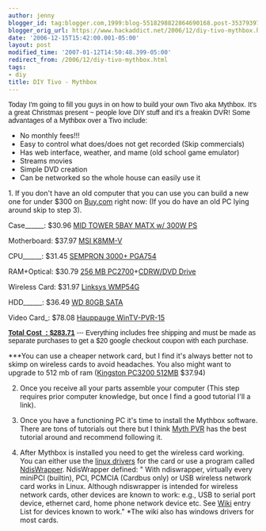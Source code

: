 ```yaml
---
author: jenny
blogger_id: tag:blogger.com,1999:blog-5518298822864690168.post-3537939725736585698
blogger_orig_url: https://www.hackaddict.net/2006/12/diy-tivo-mythbox.html
date: '2006-12-15T15:42:00.001-05:00'
layout: post
modified_time: '2007-01-12T14:50:48.399-05:00'
redirect_from: /2006/12/diy-tivo-mythbox.html
tags:
- diy
title: DIY Tivo - Mythbox
---
```


<p class="MsoNormal" style="font-family:arial;"> Today I'm going to fill you guys in on how to build your own Tivo aka Mythbox.     It's a great Christmas present ~ people love DIY stuff and it's a freakin DVR!  Some advantages of a Mythbox over a Tivo include:  

 </p><ul><li>No monthly fees!!!

</li><li>Easy to control what does/does not get recorded (Skip commercials)  </li><li>Has web interface, weather, and mame (old school game emulator)</li><li>Streams movies</li><li>Simple DVD creation

</li><li>Can be networked so the whole house can easily use it

</li></ul><p class="MsoNormal" face="arial">1.  If you don't have an old computer that you can use you can build a new one for under $300 on <a href="http://www.buy.com/">Buy.com</a> right now:  (If you do have an old PC lying around skip to step 3). 



  Case______: $30.96 <a href="http://slickdeals.net/?sduid=0&amp;t=398106&amp;u2=http://www.buy.com/prod/MID_TOWER_5BAY_MATX_BLACK_300W_FRONT_USB2_0_HT_TECH_READY_7CC80_163/q/loc/61943/10356355.html" target="_blank">MID TOWER 5BAY MATX w/ 300W PS</a>

Motherboard: $37.97 <a href="http://slickdeals.net/?sduid=0&amp;t=398106&amp;u2=http://www.buy.com/prod/MSI_K8MM_V_Socket_754_MicroATX_Motherboard_AGP_USB_2_0_10_100_ENET/q/loc/58207/10406562.html" target="_blank">MSI K8MM-V</a>

CPU______: $31.45 <a href="http://slickdeals.net/?sduid=0&amp;t=398106&amp;u2=http://www.buy.com/prod/SEMPRON_3000_PGA754_1_8GHZ_128KB_90NM_1_4V_62W_1_6GHZ_PIB/q/loc/101/201683101.html" target="_blank">SEMPRON 3000+ PGA754</a>

RAM+Optical: $30.79 <a href="http://slickdeals.net/?sduid=0&amp;t=398106&amp;u2=http://www.buy.com/prod/Memory_256_MB_x_1_DIMM_184_pin_DDR_SDRAM_166_MHz_DDR333_PC2700/q/loc/101/10326637.html" target="_blank">256 MB PC2700</a>+<a href="http://slickdeals.net/?sduid=0&amp;t=398106&amp;u2=http://www.buy.com/prod/COM5232L_ROHS_COMBO_CHAMELEON_52X32X52X_16X_DVD_ROM_COMBO_DRIVE/q/loc/101/202017552.html" target="_blank">CDRW/DVD Drive</a>

Wireless Card: $31.97 <a href="http://www.buy.com/prod/Linksys_Network_adapter_Wireless_G_PCI_Card/q/loc/101/10339234.html">Linksys WMP54G</a>   

 HDD______: $36.49 <a href="http://slickdeals.net/?sduid=0&amp;t=398106&amp;u2=http://www.buy.com/prod/CAVIAR_SE_80GB_SATA_HD_3_5LP_8MB_7200RPM_3YR/q/loc/101/10369099.html" target="_blank">WD 80GB SATA</a>

Video Card_:     $78.08   <a name="10f87a56cea0e61b_productTitle"></a><a href="http://www.buy.com/prod/Hauppauge_WinTV_PVR_150_MCE_Kit_with_NTSC_TV_tuner_hardware_MPEG/q/loc/101/201960383.html" target="_blank">Hauppauge WinTV-PVR-15</a><b><u>

</u></b> </p><p class="MsoNormal" style="font-family: arial;"> <b><u>Total Cost_: $283.71</u> </b>--- Everything includes free shipping and must be made as separate purchases to get a $20 google checkout coupon with each purchase.



***You can use a cheaper network card, but I find it's always better not to skimp on wireless cards to avoid headaches.  You also might want to upgrade to 512 mb of ram (<a href="http://slickdeals.net/?sduid=0&amp;t=398106&amp;u2=http://www.buy.com/prod/Kingston_512MB_DDR_Memory_PC3200_400Mhz_184_pin_DIMM/q/loc/58207/10346746.html" target="_blank">Kingston PC3200 512MB</a> $37.94)     

  

 2.  Once you receive all your parts assemble your computer (This step requires prior computer knowledge, but once I find a good tutorial I'll a link).

3.  Once you have a functioning PC it's time to install the Mythbox software.  There are tons of tutorials out there but I think  <a href="http://www.mythpvr.com/mythtv/mythdora/install/howto.html">Myth PVR</a>  has the best tutorial around and recommend following it.

4. After Mythbox is installed you need to get the wireless card working.  You can either use the <a href="http://www.maxp.net/software/wmp54g-linux.html">linux drivers</a> for the card or use a program called <a href="http://ndiswrapper.sourceforge.net/">NdisWrapper</a>.  NdisWrapper defined: " With ndiswrapper, virtually every miniPCI (builtin), PCI, PCMCIA (Cardbus only) or USB wireless network card works in Linux. Although ndiswrapper is intended for wireless network cards, other devices are known to work: e.g., USB to serial port device, ethernet card, home phone network device etc. See <a href="http://ndiswrapper.sourceforge.net/wiki/index.php">Wiki</a> entry List for devices known to work." *The wiki also has windows drivers for most cards.

</p>